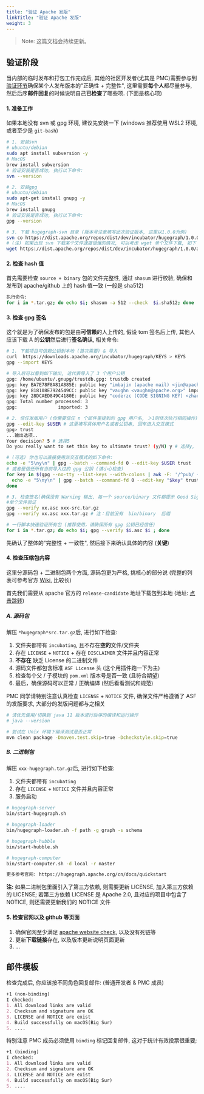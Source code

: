 ```yaml
---
title: "验证 Apache 发版"
linkTitle: "验证 Apache 发版"
weight: 3
---
```


> Note: 这篇文档会持续更新。

## 验证阶段

当内部的临时发布和打包工作完成后, 其他的社区开发者(尤其是 PMC)需要参与到[验证环节](https://cwiki.apache.org/confluence/display/INCUBATOR/Incubator+Release+Checklist)确保某个人发布版本的"正确性 + 完整性", 这里需要**每个人**都尽量参与, 然后后序**邮件回复**的时候说明自己**已检查**了哪些项. (下面是核心项)

#### 1. 准备工作

如果本地没有 svn 或 gpg 环境, 建议先安装一下 (windows 推荐使用 WSL2 环境, 或者至少是 `git-bash`)

```bash
# 1. 安装svn
# ubuntu/debian
sudo apt install subversion -y
# MacOS
brew install subversion
# 验证安装是否成功, 执行以下命令:
svn --version

# 2. 安装gpg
# ubuntu/debian
sudo apt-get install gnupg -y
# MacOS
brew install gnupg
# 验证安装是否成功, 执行以下命令:
gpg --version

# 3. 下载 hugegraph-svn 目录 (版本号注意填写此次验证版本, 这里以1.0.0为例)
svn co https://dist.apache.org/repos/dist/dev/incubator/hugegraph/1.0.0/
# (注) 如果出现 svn 下载某个文件速度很慢的情况, 可以考虑 wget 单个文件下载, 如下 (或考虑使用 VPN / 代理)
wget https://dist.apache.org/repos/dist/dev/incubator/hugegraph/1.0.0/apache-hugegraph-toolchain-incubating-1.0.0.tar.gz
```

#### 2. 检查 hash 值

首先需要检查 `source + binary` 包的文件完整性, 通过 `shasum` 进行校验, 确保和发布到 apache/github 上的 hash 值一致 (一般是 sha512)

```bash
执行命令:
for i in *.tar.gz; do echo $i; shasum -a 512 --check  $i.sha512; done
```
#### 3. 检查 gpg 签名

这个就是为了确保发布的包是由**可信赖**的人上传的, 假设 tom 签名后上传, 其他人应该下载 A 的**公钥**然后进行**签名确认**, 相关命令:

```bash
# 1. 下载项目可信赖公钥到本地 (首次需要) & 导入
curl  https://downloads.apache.org/incubator/hugegraph/KEYS > KEYS
gpg --import KEYS

# 导入后可以看到如下输出, 这代表导入了 3 个用户公钥
gpg: /home/ubuntu/.gnupg/trustdb.gpg: trustdb created
gpg: key BA7E78F8A81A885E: public key "imbajin (apache mail) <jin@apache.org>" imported
gpg: key 818108E7924549CC: public key "vaughn <vaughn@apache.org>" imported
gpg: key 28DCAED849C4180E: public key "coderzc (CODE SIGNING KEY) <zhaocong@apache.org>" imported
gpg: Total number processed: 3
gpg:               imported: 3

# 2. 信任发版用户 (你需要信任 n 个邮件里提到的 gpg 用户名, ＞1则依次执行相同操作)
gpg --edit-key $USER # 这里填写具体用户名或者公钥串, 回车进入交互模式
gpg> trust
...输出选项..
Your decision? 5 # 选择5
Do you really want to set this key to ultimate trust? (y/N) y # 选择y, 然后 q 退出信任下一个用户

# (可选) 你也可以直接使用非交互模式的如下命令:
echo -e "5\ny\n" | gpg --batch --command-fd 0 --edit-key $USER trust
# 或者是信任所有当前导入过的 gpg 公钥 (请小心检查)
for key in $(gpg --no-tty --list-keys --with-colons | awk -F: '/^pub/ {print $5}'); do
  echo -e "5\ny\n" | gpg --batch --command-fd 0 --edit-key "$key" trust
done

# 3. 检查签名(确保没有 Warning 输出, 每一个 source/binary 文件都提示 Good Signature)
#单个文件验证
gpg --verify xx.asc xxx-src.tar.gz
gpg --verify xx.asc xxx.tar.gz # 注：目前没有  bin/binary  后缀

# 一行脚本快速验证所有包 (推荐使用，请确保所有 gpg 公钥已经信任)
for i in *.tar.gz; do echo $i; gpg --verify $i.asc $i ; done
```

先确认了整体的"完整性 + 一致性", 然后接下来确认具体的内容 (**关键**)

#### 4. 检查压缩包内容

这里分源码包 + 二进制包两个方面, 源码包更为严格, 挑核心的部分说 (完整的列表可参考官方 [Wiki](https://cwiki.apache.org/confluence/display/INCUBATOR/Incubator+Release+Checklist), 比较长)

首先我们需要从 apache 官方的 `release-candidate` 地址下载包到本地 (地址: [点击跳转](https://dist.apache.org/repos/dist/dev/incubator/hugegraph/))

##### A. 源码包

解压 `*hugegraph*src.tar.gz`后, 进行如下检查:

1. 文件夹都带有 `incubating`, 且不存在**空的**文件/文件夹
2. 存在 `LICENSE` + `NOTICE` + 存在 `DISCLAIMER` 文件并且内容正常
3. **不存在** 缺乏 License 的二进制文件
4. 源码文件都包含标准 `ASF License` 头 (这个用插件跑一下为主)
5. 检查每个父 / 子模块的 `pom.xml` 版本号是否一致 (且符合期望)
6. 最后，确保源码可以正常 / 正确编译 (然后看看测试和规范)

PMC 同学请特别注意认真检查 `LICENSE` + `NOTICE` 文件, 确保文件严格遵循了 ASF 的发版要求, 大部分的发版问题都与之相关

```bash
# 请优先使用/切换到 java 11 版本进行后序的编译和运行操作
# java --version

# 尝试在 Unix 环境下编译测试是否正常
mvn clean package -Dmaven.test.skip=true -Dcheckstyle.skip=true
```

##### B. 二进制包

解压 `xxx-hugegraph.tar.gz`后, 进行如下检查:

1. 文件夹都带有 `incubating`
2. 存在 `LICENSE` + `NOTICE` 文件并且内容正常
3. 服务启动
```bash
# hugegraph-server
bin/start-hugegraph.sh

# hugegraph-loader
bin/hugegraph-loader.sh -f path -g graph -s schema

# hugegraph-hubble
bin/start-hubble.sh

# hugegraph-computer
bin/start-computer.sh -d local -r master

更多参考官网: https://hugegraph.apache.org/cn/docs/quickstart
```

**注:** 如果二进制包里面引入了第三方依赖, 则需要更新 LICENSE, 加入第三方依赖的 LICENSE; 若第三方依赖 LICENSE 是 Apache 2.0, 且对应的项目中包含了 NOTICE, 则还需要更新我们的 NOTICE 文件

#### 5. 检查官网以及 github 等页面

1. 确保官网至少满足 [apache website check](https://whimsy.apache.org/pods/project/hugegraph), 以及没有死链等
2. 更新**下载链接**存在, 以及版本更新说明页面更新
3. ...

## 邮件模板

检查完成后, 你应该按不同角色回复邮件: (普通开发者 & PMC 成员)

```markdown
+1 (non-binding)
I checked:
1. All download links are valid
2. Checksum and signature are OK
3. LICENSE and NOTICE are exist
4. Build successfully on macOS(Big Sur) 
5. ....
```

特别注意 PMC 成员必须使用 `binding` 标记回复邮件, 这对于统计有效投票很重要;

```markdown
+1 (binding)
I checked:
1. All download links are valid
2. Checksum and signature are OK
3. LICENSE and NOTICE are exist
4. Build successfully on macOS(Big Sur) 
5. ....
```

